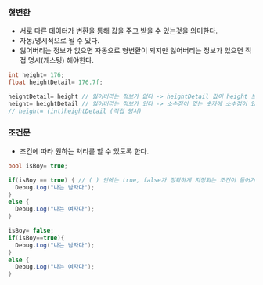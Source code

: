 ### 형변환
- 서로 다른 데이터가 변환을 통해 값을 주고 받을 수 있는것을 의미한다.
- 자동/명시적으로 될 수 있다.
- 잃어버리는 정보가 없으면 자동으로 형변환이 되지만 잃어버리는 정보가 있으면 직접 명시(캐스팅) 해야한다.
```C#
int height= 176;
float heightDetail= 176.7f;

heightDetail= height // 잃어버리는 정보가 없다 -> heightDetail 값이 height 보다 크기 때문에 때문에 에러 x
height= heightDetail // 잃어버리는 정보가 있다 -> 소수점이 없는 숫자에 소수점이 있는 숫자를 입력하면 소수점이 짤리기 때문에 에러 o
// height= (int)heightDetail (직접 명시)
```


### 조건문
- 조건에 따라 원하는 처리를 할 수  있도록 한다.
```C#
bool isBoy= true;

if(isBoy == true) { // ( ) 안에는 true, false가 정확하게 지정되는 조건이 들어가야한다.
  Debug.Log("나는 남자다");
}
else {
  Debug.Log("나는 여자다");
}

isBoy= false;
if(isBoy==true){
  Debug.Log("나는 남자다");
}
else {
  Debug.Log("나는 여자다");
}
```

